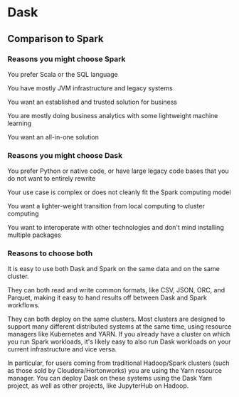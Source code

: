 # Dask

## Comparison to Spark 

### Reasons you might choose Spark
You prefer Scala or the SQL language

You have mostly JVM infrastructure and legacy systems

You want an established and trusted solution for business

You are mostly doing business analytics with some lightweight machine learning

You want an all-in-one solution

### Reasons you might choose Dask
You prefer Python or native code, or have large legacy code bases that you do not want to entirely rewrite

Your use case is complex or does not cleanly fit the Spark computing model

You want a lighter-weight transition from local computing to cluster computing

You want to interoperate with other technologies and don't mind installing multiple packages

### Reasons to choose both
It is easy to use both Dask and Spark on the same data and on the same cluster.

They can both read and write common formats, like CSV, JSON, ORC, and Parquet, making it easy to hand results off between Dask and Spark workflows.

They can both deploy on the same clusters. Most clusters are designed to support many different distributed systems at the same time, using resource managers like Kubernetes and YARN. If you already have a cluster on which you run Spark workloads, it's likely easy to also run Dask workloads on your current infrastructure and vice versa.

In particular, for users coming from traditional Hadoop/Spark clusters (such as those sold by Cloudera/Hortonworks) you are using the Yarn resource manager. You can deploy Dask on these systems using the Dask Yarn project, as well as other projects, like JupyterHub on Hadoop.

